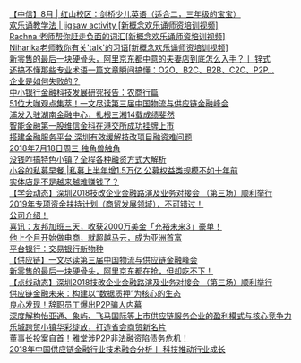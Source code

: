   
[【中信】8月 | 红山校区：剑桥少儿英语（适合二，三年级的宝宝）](http://www.dianyue.me/archives/130/dznd56y3lztv6rxc/)  
[欢乐诵教学法 | jigsaw activity [新概念欢乐诵师资培训视频]](http://www.dianyue.me/archives/860/1th6zoeul74hjy5m/)  
[Rachna 老师帮你赶走负面的词汇[新概念欢乐诵师资培训视频]](http://www.dianyue.me/archives/854/pazrt522l2erir9x/)  
[Niharika老师教你有关&#39;talk&#39;的习语[新概念欢乐诵师资培训视频]](http://www.dianyue.me/archives/872/tq34h9fn0nz3t5ys/)  
[新零售的最后一块硬骨头，阿里京东都中意的夫妻店到底怎么入手？丨 锌式](http://www.dianyue.me/archives/038/coqnv89ili4hr04p/)  
[还搞不懂那些专业术语一篇文章瞬间搞懂：O2O、B2C、B2B、C2C、P2P…](http://www.dianyue.me/archives/455/256sis56lavayapf/)  
[企业是如何失败的？](http://www.dianyue.me/archives/970/6uvh2fvdgps66cpt/)  
[中小银行金融科技发展研究报告：农商行篇](http://www.dianyue.me/archives/771/vlu1pwn7niswqyll/)  
[51位大咖观点集萃！一文尽读第三届中国物流与供应链金融峰会](http://www.dianyue.me/archives/402/ym928pins1g9zpbs/)  
[浦发入驻湖南金融中心，扎根三湘14载成绩斐然](http://www.dianyue.me/archives/185/89gs294zdukey2a7/)  
[智能金融第一股维信金科在港交所成功挂牌上市](http://www.dianyue.me/archives/933/u61az9ja7ygfv1s3/)  
[搭建金融服务平台 深圳有效缓解技改项目融资难问题](http://www.dianyue.me/archives/349/u0f11tlzcd5um4nu/)  
[2018年7月18日周三 独角兽触角](http://www.dianyue.me/archives/333/7bubms1zrvxlbcnp/)  
[没钱咋搞特色小镇？全程各种融资方式大解析](http://www.dianyue.me/archives/424/6fo3tgd804wi8hb8/)  
[小谷的私募早餐 |私募上半年增1.5万亿 公募权益类规模不如十年前](http://www.dianyue.me/archives/349/qtqhfax37izxp75z/)  
[实体店是不是越来越难赚钱了？](http://www.dianyue.me/archives/977/ipv9kkufzdlhw6lr/)  
[【学会动态】深圳2018技改企业金融路演及业务对接会 （第三场）顺利举行](http://www.dianyue.me/archives/488/2t7un97qfo877sch/)  
[2019年专项资金扶持计划（商贸发展领域），不可错过！](http://www.dianyue.me/archives/298/oewl3jjl0q0uu3f4/)  
[公司介绍！](http://www.dianyue.me/archives/494/myvrehbz31hsndiz/)  
[喜讯：友邦加班三天，收获2000万美金「充裕未来3」豪单！](http://www.dianyue.me/archives/611/fzo0nv0juh72mjqz/)  
[他上个月开始做电商，就超越马云，成为亚洲首富](http://www.dianyue.me/archives/161/h2vuta404li4zspa/)  
[平台银行：交易银行新物种](http://www.dianyue.me/archives/918/ijyiqoqqugvs3kgw/)  
[【供应链】一文尽读第三届中国物流与供应链金融峰会](http://www.dianyue.me/archives/551/jgqnh61farkvreqs/)  
[新零售的最后一块硬骨头，阿里京东都在抢，但却吃不下！](http://www.dianyue.me/archives/876/0jx7jfev7tyddktf/)  
[【点线动态】深圳2018技改企业金融路演及业务对接会 （第三场）顺利举行](http://www.dianyue.me/archives/888/i8f9emmf8wn84rge/)  
[供应链金融未来：构建以“数据质押”为核心的生态](http://www.dianyue.me/archives/804/wtdxngy0ujb20xki/)  
[良心发现！辞职员工爆出P2P骗人内幕](http://www.dianyue.me/archives/695/6h1o334zsqbdkyeo/)  
[深度解构怡亚通、象屿、飞马国际等上市供应链服务企业的盈利模式与核心竞争力](http://www.dianyue.me/archives/268/mh2f35jkscrbuia7/)  
[乐城跨贸小镇华彩绽放，打造省会商贸新名片](http://www.dianyue.me/archives/104/bbpouzwguz49s4pq/)  
[董事长投案自首！雅堂涉P2P非法融资陷债务危机！](http://www.dianyue.me/archives/619/iuxzin9v8ury8dys/)  
[2018年中国供应链金融行业技术融合分析丨 科技推动行业成长](http://www.dianyue.me/archives/747/n7sjsad37ua4ajtn/)